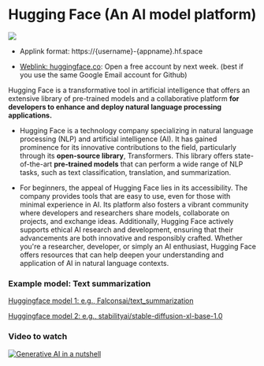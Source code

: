 # Hugging Face (An AI model platform)
![](https://github.com/MK316/Spring2024/blob/main/DLTESOL/huggingfacelogo.png)

+ Applink format: https://{username}-{appname}.hf.space

+ [Weblink: huggingface.co](https://huggingface.co): Open a free account by next week. (best if you use the same Google Email account for Github)
  
Hugging Face is a transformative tool in artificial intelligence that offers an extensive library of pre-trained models and a collaborative platform **for developers to enhance and deploy natural language processing applications.**

+ Hugging Face is a technology company specializing in natural language processing (NLP) and artificial intelligence (AI). It has gained prominence for its innovative contributions to the field, particularly through its **open-source library**, Transformers. This library offers state-of-the-art **pre-trained models** that can perform a wide range of NLP tasks, such as text classification, translation, and summarization.

+ For beginners, the appeal of Hugging Face lies in its accessibility. The company provides tools that are easy to use, even for those with minimal experience in AI. Its platform also fosters a vibrant community where developers and researchers share models, collaborate on projects, and exchange ideas. Additionally, Hugging Face actively supports ethical AI research and development, ensuring that their advancements are both innovative and responsibly crafted. Whether you're a researcher, developer, or simply an AI enthusiast, Hugging Face offers resources that can help deepen your understanding and application of AI in natural language contexts.

### Example model: Text summarization

[Huggingface model 1: e.g., Falconsai/text_summarization](https://huggingface.co/Falconsai/text_summarization)

[Huggingface model 2: e.g., stabilityai/stable-diffusion-xl-base-1.0](https://huggingface.co/stabilityai/stable-diffusion-xl-base-1.0)
  
### Video to watch

[![Generative AI in a nutshell](https://github.com/MK316/Spring2024/blob/main/DLTESOL/GenAI.png)](https://www.youtube.com/watch?v=2IK3DFHRFfw)
